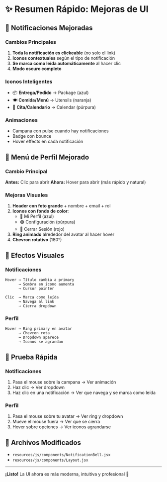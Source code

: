 # ✨ Resumen Rápido: Mejoras de UI

## 🔔 Notificaciones Mejoradas

### Cambios Principales
1. **Toda la notificación es clickeable** (no solo el link)
2. **Iconos contextuales** según el tipo de notificación
3. **Se marca como leída automáticamente** al hacer clic
4. **Modo oscuro completo**

### Iconos Inteligentes
- 📦 **Entrega/Pedido** → Package (azul)
- 🍽️ **Comida/Menú** → Utensils (naranja)
- 📅 **Cita/Calendario** → Calendar (púrpura)

### Animaciones
- Campana con pulse cuando hay notificaciones
- Badge con bounce
- Hover effects en cada notificación

## 👤 Menú de Perfil Mejorado

### Cambio Principal
**Antes:** Clic para abrir
**Ahora:** Hover para abrir (más rápido y natural)

### Mejoras Visuales
1. **Header con foto grande** + nombre + email + rol
2. **Iconos con fondo de color**:
   - 🔵 Mi Perfil (azul)
   - 🟣 Configuración (púrpura)
   - 🔴 Cerrar Sesión (rojo)
3. **Ring animado** alrededor del avatar al hacer hover
4. **Chevron rotativo** (180°)

## 🎨 Efectos Visuales

### Notificaciones
```
Hover → Título cambia a primary
      → Sombra en icono aumenta
      → Cursor pointer
      
Clic  → Marca como leída
      → Navega al link
      → Cierra dropdown
```

### Perfil
```
Hover → Ring primary en avatar
      → Chevron rota
      → Dropdown aparece
      → Iconos se agrandan
```

## 🧪 Prueba Rápida

### Notificaciones
1. Pasa el mouse sobre la campana → Ver animación
2. Haz clic → Ver dropdown
3. Haz clic en una notificación → Ver que navega y se marca como leída

### Perfil
1. Pasa el mouse sobre tu avatar → Ver ring y dropdown
2. Mueve el mouse fuera → Ver que se cierra
3. Hover sobre opciones → Ver iconos agrandarse

## 📁 Archivos Modificados

- `resources/js/components/NotificationBell.jsx`
- `resources/js/components/Layout.jsx`

---

**¡Listo!** La UI ahora es más moderna, intuitiva y profesional 🎉
